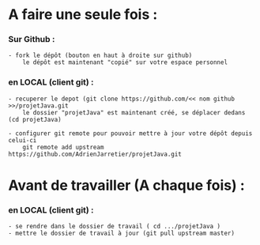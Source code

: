 # A faire une seule fois :

### Sur Github :

	- fork le dépôt (bouton en haut à droite sur github)
		le dépôt est maintenant "copié" sur votre espace personnel

### en LOCAL (client git) :

	- recuperer le depot (git clone https://github.com/<< nom github >>/projetJava.git
		le dossier "projetJava" est maintenant créé, se déplacer dedans (cd projetJava)

	- configurer git remote pour pouvoir mettre à jour votre dépôt depuis celui-ci
		git remote add upstream https://github.com/AdrienJarretier/projetJava.git

# Avant de travailler (A chaque fois) :

### en LOCAL (client git) :

	- se rendre dans le dossier de travail ( cd .../projetJava )
	- mettre le dossier de travail à jour (git pull upstream master)
